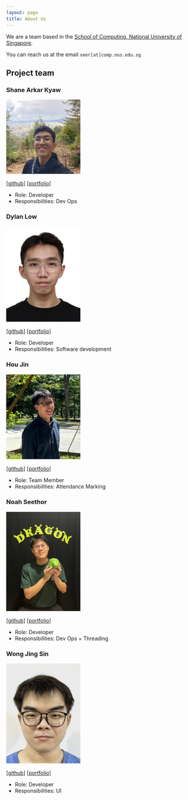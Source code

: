 ```yaml
---
layout: page
title: About Us
---
```


We are a team based in the [School of Computing, National University of Singapore](https://www.comp.nus.edu.sg).

You can reach us at the email `seer[at]comp.nus.edu.sg`

## Project team

### Shane Arkar Kyaw

<img src="images/shaneak03.png" width="200px">

[[github](https://github.com/shaneak03)]
[[portfolio](team/johndoe.md)]

* Role: Developer
* Responsibilities: Dev Ops

### Dylan Low

<img src="images/dlywlotus.png" width="200px">

[[github](http://github.com/dlywlotus)]
[[portfolio](team/johndoe.md)]

* Role: Developer
* Responsibilities: Software development

### Hou Jin

<img src="images/203zk.png" width="200px">

[[github](http://github.com/203ZK/tp)] [[portfolio](team/houjin.md)]

* Role: Team Member
* Responsibilities: Attendance Marking

### Noah Seethor

<img src="images/noahseethorcodes.png" width="200px">

[[github](http://github.com/noahseethorcodes)]
[[portfolio](team/johndoe.md)]

* Role: Developer
* Responsibilities: Dev Ops + Threading

### Wong Jing Sin

<img src="images/wjingsin.png" width="200px">

[[github](http://github.com/wjingsin)]
[[portfolio](team/johndoe.md)]

* Role: Developer
* Responsibilities: UI
